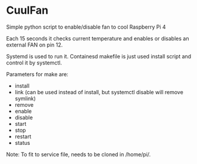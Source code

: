 # CuulFan
Simple python script to enable/disable fan to cool Raspberry Pi 4

Each 15 seconds it checks current temperature and enables or disables an external FAN on pin 12.

Systemd is used to run it. Containesd makefile is just used install script and control it by systemctl.

Parameters for make are:
* install
* link (can be used instead of install, but systemctl disable will remove symlink)
* remove
* enable
* disable
* start
* stop
* restart
* status


Note: To fit to service file, needs to be cloned in /home/pi/.

